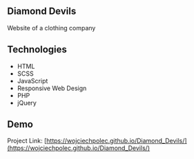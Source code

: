 ## Diamond Devils

Website of a clothing company

## Technologies

* HTML
* SCSS
* JavaScript
* Responsive Web Design
* PHP
* jQuery

## Demo

Project Link: [https://wojciechpolec.github.io/Diamond_Devils/](https://wojciechpolec.github.io/Diamond_Devils/)
